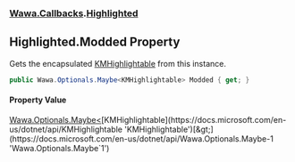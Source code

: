 ### [Wawa.Callbacks](Wawa.Callbacks.md 'Wawa.Callbacks').[Highlighted](Highlighted.md 'Wawa.Callbacks.Highlighted')

## Highlighted.Modded Property

Gets the encapsulated [KMHighlightable](https://docs.microsoft.com/en-us/dotnet/api/KMHighlightable 'KMHighlightable') from this instance.

```csharp
public Wawa.Optionals.Maybe<KMHighlightable> Modded { get; }
```

#### Property Value
[Wawa.Optionals.Maybe&lt;](https://docs.microsoft.com/en-us/dotnet/api/Wawa.Optionals.Maybe-1 'Wawa.Optionals.Maybe`1')[KMHighlightable](https://docs.microsoft.com/en-us/dotnet/api/KMHighlightable 'KMHighlightable')[&gt;](https://docs.microsoft.com/en-us/dotnet/api/Wawa.Optionals.Maybe-1 'Wawa.Optionals.Maybe`1')